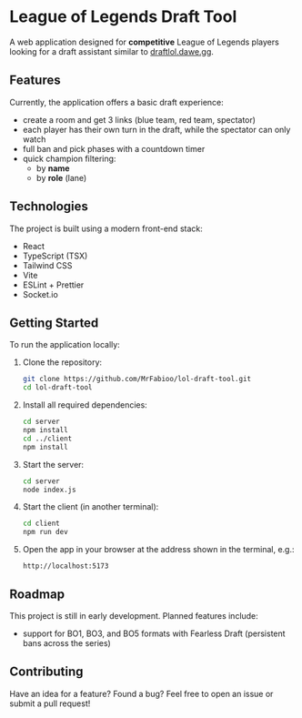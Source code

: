 # League of Legends Draft Tool

A web application designed for **competitive** League of Legends players looking for a draft assistant similar to [draftlol.dawe.gg](https://draftlol.dawe.gg).

## Features

Currently, the application offers a basic draft experience:

- create a room and get 3 links (blue team, red team, spectator)
- each player has their own turn in the draft, while the spectator can only watch
- full ban and pick phases with a countdown timer
- quick champion filtering:
  - by **name**
  - by **role** (lane)

## Technologies

The project is built using a modern front-end stack:

- React
- TypeScript (TSX)
- Tailwind CSS
- Vite
- ESLint + Prettier
- Socket.io

## Getting Started

To run the application locally:

1. Clone the repository:

   ```bash
   git clone https://github.com/MrFabioo/lol-draft-tool.git
   cd lol-draft-tool
   ```

2. Install all required dependencies:

   ```bash
   cd server
   npm install
   cd ../client
   npm install
   ```

3. Start the server:

   ```bash
   cd server
   node index.js
   ```

4. Start the client (in another terminal):

   ```bash
   cd client
   npm run dev
   ```

5. Open the app in your browser at the address shown in the terminal, e.g.:
   ```
   http://localhost:5173
   ```

## Roadmap

This project is still in early development. Planned features include:

- support for BO1, BO3, and BO5 formats with Fearless Draft (persistent bans across the series)

## Contributing

Have an idea for a feature? Found a bug? Feel free to open an issue or submit a pull request!
